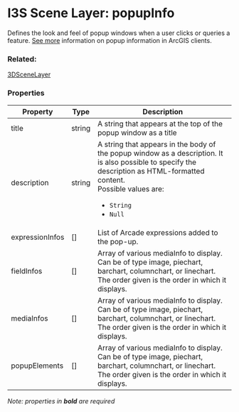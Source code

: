 # I3S Scene Layer: popupInfo

Defines the look and feel of popup windows when a user clicks or queries a feature. [See more](https://developers.arcgis.com/web-scene-specification/objects/popupInfo/) information on popup information in ArcGIS clients.

### Related:

[3DSceneLayer](3DSceneLayer.md)
### Properties

| Property | Type | Description |
| --- | --- | --- |
| title | string | A string that appears at the top of the popup window as a title |
| description | string | A string that appears in the body of the popup window as a description. It is also possible to specify the description as HTML-formatted content.<div>Possible values are:<ul><li>`String`</li><li>`Null`</li></ul></div> |
| expressionInfos | [] | List of Arcade expressions added to the pop-up. |
| fieldInfos | [] | Array of various mediaInfo to display. Can be of type image, piechart, barchart, columnchart, or linechart. The order given is the order in which it displays. |
| mediaInfos | [] | Array of various mediaInfo to display. Can be of type image, piechart, barchart, columnchart, or linechart. The order given is the order in which it displays. |
| popupElements | [] | Array of various mediaInfo to display. Can be of type image, piechart, barchart, columnchart, or linechart. The order given is the order in which it displays. |

*Note: properties in **bold** are required*

